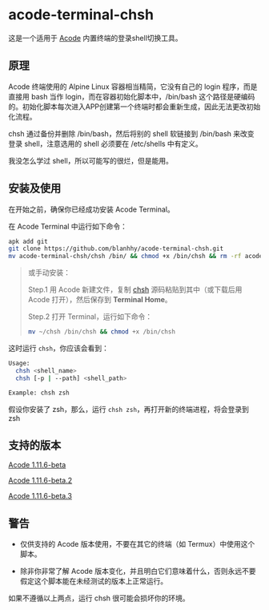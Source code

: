 # acode-terminal-chsh

这是一个适用于 [Acode](https://github.com/Acode-Foundation/Acode) 内置终端的登录shell切换工具。

## 原理
Acode 终端使用的 Alpine Linux 容器相当精简，它没有自己的 login 程序，而是直接用 bash 当作 login，而在容器初始化脚本中，/bin/bash 这个路径是硬编码的。初始化脚本每次进入APP创建第一个终端时都会重新生成，因此无法更改初始化流程。

chsh 通过备份并删除 /bin/bash，然后将别的 shell 软链接到 /bin/bash 来改变登录 shell，注意选用的 shell 必须要在 /etc/shells 中有定义。

我没怎么学过 shell，所以可能写的很烂，但是能用。

## 安装及使用

在开始之前，确保你已经成功安装 Acode Terminal。

在 Acode Terminal 中运行如下命令：
```bash
apk add git
git clone https://github.com/blanhhy/acode-terminal-chsh.git
mv acode-terminal-chsh/chsh /bin/ && chmod +x /bin/chsh && rm -rf acode-terminal-chsh
```

>或手动安装：
>
>Step.1
>用 Acode 新建文件，复制 [chsh](https://github.com/blanhhy/acode-terminal-chsh/blob/main/chsh) 源码粘贴到其中（或下载后用 Acode 打开），然后保存到 **Terminal Home**。
>
>Step.2
>打开 Terminal，运行如下命令：
>```bash
>mv ~/chsh /bin/chsh && chmod +x /bin/chsh
>```

这时运行 `chsh`，你应该会看到：
```bash
Usage:
  chsh <shell_name>
  chsh [-p | --path] <shell_path>

Example: chsh zsh
```

假设你安装了 zsh，那么，运行 `chsh zsh`，再打开新的终端进程，将会登录到 zsh

## 支持的版本

[Acode 1.11.6-beta](https://github.com/Acode-Foundation/Acode/releases/tag/v1.11.6-beta)

[Acode 1.11.6-beta.2](https://github.com/Acode-Foundation/Acode/releases/tag/v1.11.6-beta.2)

[Acode 1.11.6-beta.3](https://github.com/Acode-Foundation/Acode/releases/tag/v1.11.6-beta.3)

## 警告

- 仅供支持的 Acode 版本使用，不要在其它的终端（如 Termux）中使用这个脚本。

- 除非你非常了解 Acode 版本变化，并且明白它们意味着什么，否则永远不要假定这个脚本能在未经测试的版本上正常运行。

如果不遵循以上两点，运行 chsh 很可能会损坏你的环境。
